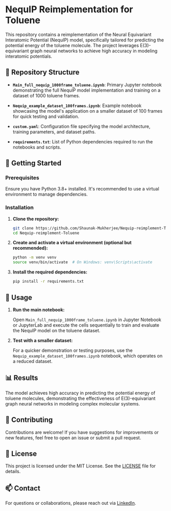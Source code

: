
# NequIP Reimplementation for Toluene

This repository contains a reimplementation of the Neural Equivariant Interatomic Potential (NequIP) model, specifically tailored for predicting the potential energy of the toluene molecule. The project leverages E(3)-equivariant graph neural networks to achieve high accuracy in modeling interatomic potentials.

## 📁 Repository Structure

- **`Main_full_nequip_1000frame_toluene.ipynb`**: Primary Jupyter notebook demonstrating the full NequIP model implementation and training on a dataset of 1000 toluene frames.

- **`Nequip_example_dataset_100frames.ipynb`**: Example notebook showcasing the model's application on a smaller dataset of 100 frames for quick testing and validation.

- **`custom.yaml`**: Configuration file specifying the model architecture, training parameters, and dataset paths.

- **`requirements.txt`**: List of Python dependencies required to run the notebooks and scripts.

## 🚀 Getting Started

### Prerequisites

Ensure you have Python 3.8+ installed. It's recommended to use a virtual environment to manage dependencies.

### Installation

1. **Clone the repository:**

   ```bash
   git clone https://github.com/Shaunak-Mukherjee/Nequip-reimplement-Toluene.git
   cd Nequip-reimplement-Toluene
   ```

2. **Create and activate a virtual environment (optional but recommended):**

   ```bash
   python -m venv venv
   source venv/bin/activate  # On Windows: venv\Scripts\activate
   ```

3. **Install the required dependencies:**

   ```bash
   pip install -r requirements.txt
   ```

## 🧪 Usage

1. **Run the main notebook:**

   Open `Main_full_nequip_1000frame_toluene.ipynb` in Jupyter Notebook or JupyterLab and execute the cells sequentially to train and evaluate the NequIP model on the toluene dataset.

2. **Test with a smaller dataset:**

   For a quicker demonstration or testing purposes, use the `Nequip_example_dataset_100frames.ipynb` notebook, which operates on a reduced dataset.

## 📊 Results

The model achieves high accuracy in predicting the potential energy of toluene molecules, demonstrating the effectiveness of E(3)-equivariant graph neural networks in modeling complex molecular systems.

## 🤝 Contributing

Contributions are welcome! If you have suggestions for improvements or new features, feel free to open an issue or submit a pull request.

## 📄 License

This project is licensed under the MIT License. See the [LICENSE](LICENSE) file for details.

## 📫 Contact

For questions or collaborations, please reach out via [LinkedIn](https://www.linkedin.com/in/shaunak-mukherjee-22b223a8).

